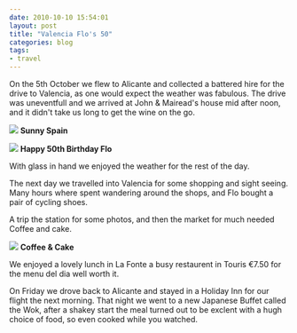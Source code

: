 ```yaml
---
date: 2010-10-10 15:54:01
layout: post
title: "Valencia Flo's 50"
categories: blog 
tags:
- travel
---
```


On the 5th October we flew to Alicante and collected a battered hire for the drive to Valencia, as one would expect the weather was fabulous. The drive was uneventfull and we arrived at John & Mairead's house mid after noon, and it didn't take us long to get the wine on the go.

![](/images/2010/img_0357.jpg)
**Sunny Spain**


![](/images/2010/img_0358.jpg)
**Happy 50th Birthday Flo**

With glass in hand we enjoyed the weather for the rest of the day.

The next day we travelled into Valencia for some shopping and sight seeing. Many hours where spent wandering around the shops, and Flo bought a pair of cycling shoes.

A trip the station for some photos, and then the market for much needed Coffee and cake.

![](/images/2010/img_0366.jpg)
**Coffee & Cake**

We enjoyed a lovely lunch in La Fonte a busy restaurent in Touris €7.50 for the menu del dia well worth it.

On Friday we drove back to Alicante and stayed in a Holiday Inn for our flight the next morning. That night we went to a new Japanese Buffet called the Wok, after a shakey start the meal turned out to be exclent with a hugh choice of food, so even cooked while you watched.


